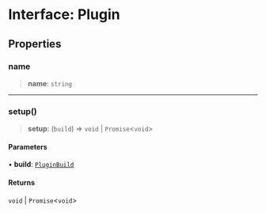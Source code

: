 # Interface: Plugin

## Properties

### name

> **name**: `string`

***

### setup()

> **setup**: (`build`) => `void` \| `Promise`\<`void`\>

#### Parameters

• **build**: [`PluginBuild`](PluginBuild.md)

#### Returns

`void` \| `Promise`\<`void`\>

